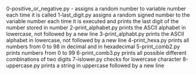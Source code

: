 0-positive_or_negative.py - assigns a random number to variable number each time it is called
1-last_digit.py assigns a random signed number to the variable number each time it is executed and prints the last digit of the number stored in number
2-print_alphabet.py prints the ASCII alphabet in lowercase, not followed by a new line
3-print_alphabt.py prints the ASCII alphabet in lowercase, not followed by a new line
4-print_hexa.py prints all numbers from 0  to 98 in decimal and in hexadecimal
5-print_comb2.py prints numbers from 0 to 99
6-print_comb3.py prints all possible different combinations of two digits
7-islower.py checks for lowercase character
8-uppercase.py prints a string in uppercase followed by a new line
